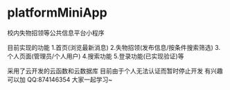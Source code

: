 # platformMiniApp
校内失物招领等公共信息平台小程序


目前实现的功能
1.首页(浏览最新消息) 
2.失物招领(发布信息/按条件搜索筛选) 
3.个人页面(管理员/个人用户) 
4.搜索功能
5.登录功能(已实现验证)等

采用了云开发的云函数和云数据库 
目前由于个人无法认证而暂时停止开发
有兴趣可以加 QQ:874146354 大家一起学习~
